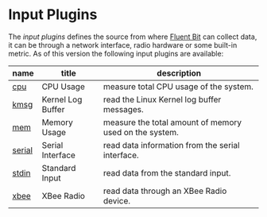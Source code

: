 # Input Plugins

The _input plugins_ defines the source from where [Fluent Bit](http://fluentbit.io) can collect data, it can be through a network interface, radio hardware or some built-in metric. As of this version the following input plugins are available:

| name                        |  title             | description     |
|-----------------------------|--------------------|-----------------|
| [cpu](cpu.md)         | CPU Usage  | measure total CPU usage of the system.|
| [kmsg](kmsg.md)       | Kernel Log Buffer | read the Linux Kernel log buffer messages.|
| [mem](mem.md)         | Memory Usage | measure the total amount of memory used on the system.|
| [serial](serial.md)   | Serial Interface | read data information from the serial interface.|
| [stdin](stdin.md)     | Standard Input | read data from the standard input. |
| [xbee](xbee.md)       | XBee Radio | read data through an XBee Radio device. |

